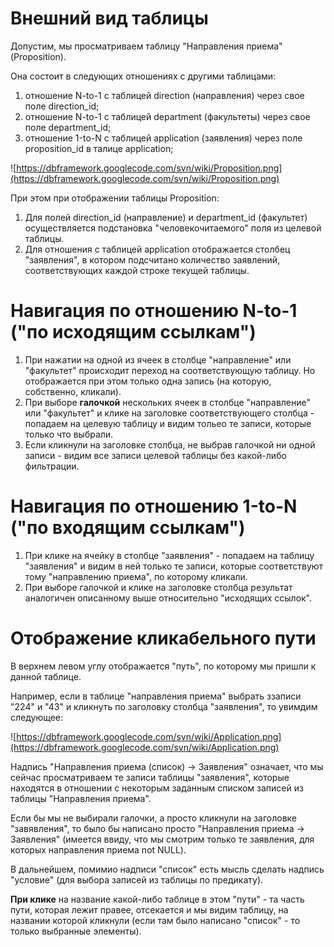 # Внешний вид таблицы #

Допустим, мы просматриваем таблицу "Направления приема" (Proposition).

Она состоит в следующих отношениях с другими таблицами:
  1. отношение N-to-1 с таблицей direction (направления) через свое поле direction\_id;
  1. отношение N-to-1 с таблицей department (факультеты) через свое поле department\_id;
  1. отношение 1-to-N с таблицей application (заявления) через поле proposition\_id в талице application;

![https://dbframework.googlecode.com/svn/wiki/Proposition.png](https://dbframework.googlecode.com/svn/wiki/Proposition.png)

При этом при отображении таблицы Proposition:
  1. Для полей direction\_id (направление) и department\_id (факультет) осуществляется подстановка "человекочитаемого" поля из целевой таблицы.
  1. Для отношения с таблицей application отображается столбец "заявления", в котором подсчитано количество заявлений, соответствующих каждой строке текущей таблицы.

# Навигация по отношению N-to-1 ("по исходящим ссылкам") #

  1. При нажатии на одной из ячеек в столбце "направление" или "факультет" происходит переход на соответствующую таблицу. Но отображается при этом только одна запись (на которую, собственно, кликали).
  1. При выборе **галочкой** нескольких ячеек в столбце "направление" или "факультет" и клике на заголовке соответствующего столбца - попадаем на целевую таблицу и видим тольео те записи, которые только что выбрали.
  1. Если кликнули на заголовке столбца, не выбрав галочкой ни одной записи - видим все записи целевой таблицы без какой-либо фильтрации.

# Навигация по отношению 1-to-N ("по входящим ссылкам") #
  1. При клике на ячейку в столбце "заявления" - попадаем на таблицу "заявления" и видим в ней только те записи, которые соответствуют тому "направлению приема", по которому кликали.
  1. При выборе галочкой и клике на заголовке столбца результат аналогичен описанному выше относительно "исходящих ссылок".

# Отображение кликабельного пути #
В верхнем левом углу отображается "путь", по которому мы пришли к данной таблице.

Например, если в таблице "направления приема" выбрать ззаписи "224" и "43" и кликнуть по заголовку столбца "заявления", то увимдим следующее:

![https://dbframework.googlecode.com/svn/wiki/Application.png](https://dbframework.googlecode.com/svn/wiki/Application.png)

Надпись "Направления приема (список) -> Заявления" означает, что мы сейчас просматриваем те записи таблицы "заявления", которые находятся в отношении с некоторым заданным списком записей из таблицы "Направления приема".

Если бы мы не выбирали галочки, а просто кликнули на заголовке "завявления", то было бы написано просто "Направления приема -> Заявления" (имеется ввиду, что мы смотрим только те заявления, для которых направления приема not NULL).

В дальнейшем, помимио надписи "список" есть мысль сделать надпись "условие" (для выбора записей из таблицы по предикату).

**При клике** на название какой-либо таблице в этом "пути" - та часть пути, которая лежит правее, отсекается и мы видим таблицу, на названии которой кликнули (если там было написано "список" - то только выбранные элементы).